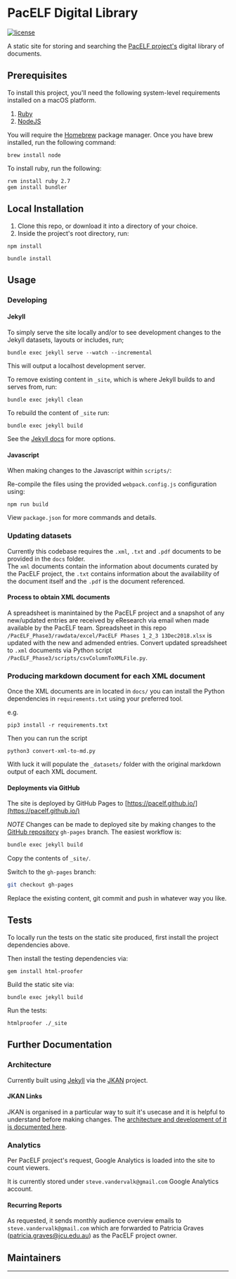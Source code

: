# PacELF Digital Library

[![license][license-image]][license-url]

A static site for storing and searching the [PacELF project's](http://www.wpro.who.int/southpacific/pacelf/en/) digital library of documents.

## Prerequisites

To install this project, you'll need the following system-level requirements installed on a macOS platform.

1. [Ruby](https://www.ruby-lang.org/en/documentation/installation/)
2. [NodeJS](http://nodejs.org)

You will require the [Homebrew](https://brew.sh/) package manager. Once you have brew installed, run the following command:

```shell
brew install node
```

To install ruby, run the following:

```shell
rvm install ruby 2.7
gem install bundler
```

## Local Installation

1. Clone this repo, or download it into a directory of your choice.
2. Inside the project's root directory, run:

```shell
npm install
```

```shell
bundle install
```

## Usage

### Developing

#### Jekyll

To simply serve the site locally and/or to see development changes to the Jekyll datasets, layouts or includes, run;

```shell
bundle exec jekyll serve --watch --incremental
```

This will output a localhost development server.

To remove existing content in `_site`, which is where Jekyll builds to and serves from, run:

```shell
bundle exec jekyll clean
```

To rebuild the content of `_site` run:

```shell
bundle exec jekyll build
```

See the [Jekyll docs](https://jekyllrb.com/docs/usage/) for more options.

#### Javascript

When making changes to the Javascript within `scripts/`:

Re-compile the files using the provided `webpack.config.js` configuration using:

```shell
npm run build
```

View `package.json` for more commands and details.

### Updating datasets

Currently this codebase requires the `.xml`, `.txt` and `.pdf` documents to be provided in the `docs` folder.  
The `xml` documents contain the information about documents curated by the PacELF project, the `.txt` contains information about the availability of the document itself and the `.pdf` is the document referenced.

#### Process to obtain XML documents

A spreadsheet is manintained by the PacELF project and a snapshot of any new/updated entries are received by eResearch via email when made available by the PacELF team. 
Spreadsheet in this repo `/PacELF_Phase3/rawdata/excel/PacELF Phases 1_2_3 13Dec2018.xlsx` is updated with the new and admended entries.
Convert updated spreadsheet to `.xml` documents via Python script `/PacELF_Phase3/scripts/csvColumnToXMLFile.py`.

### Producing markdown document for each XML document

Once the XML documents are in located in `docs/` you can install the Python dependencies in `requirements.txt` using your preferred tool.

e.g.

```shell
pip3 install -r requirements.txt
```


Then you can run the script

```shell
python3 convert-xml-to-md.py
```

With luck it will populate the `_datasets/` folder with the original markdown output of each XML document.



#### Deployments via GitHub

The site is deployed by GitHub Pages to [https://pacelf.github.io/](https://pacelf.github.io/)

*NOTE*
Changes can be made to deployed site by making changes to the [GitHub repository](https://github.com/pacelf/pacelf.github.io) `gh-pages` branch. The easiest workflow is:

```bash
bundle exec jekyll build
```

Copy the contents of `_site/`.

Switch to the `gh-pages` branch:

```bash
git checkout gh-pages
```

Replace the existing content, git commit and push in whatever way you like.

## Tests

To locally run the tests on the static site produced, first install the project dependencies above.

Then install the testing dependencies via:

```shell
gem install html-proofer
```

Build the static site via:

```shell
bundle exec jekyll build
```

Run the tests:

```shell
htmlproofer ./_site
```

## Further Documentation

### Architecture

Currently built using [Jekyll](https://github.com/jekyll/jekyll) via the [JKAN](https://github.com/timwis/jkan) project.

#### JKAN Links

JKAN is organised in a particular way to suit it's usecase and it is helpful to understand before making changes.  The [architecture and development of it is documented here](https://github.com/timwis/jkan/wiki/Architecture).

### Analytics

Per PacELF project's request, Google Analytics is loaded into the site to count viewers.

It is currently stored under `steve.vandervalk@gmail.com` Google Analytics account.

#### Recurring Reports

As requested, it sends monthly audience overview emails to `steve.vandervalk@gmail.com` which are forwarded to Patricia Graves (patricia.graves@jcu.edu.au) as the PacELF project owner.

## Maintainers

---
[license-image]: https://img.shields.io/badge/license-MIT-green.svg
[license-url]: https://github.com/jcu-eresearch/pacelf-digital-library/blob/master/LICENSE
